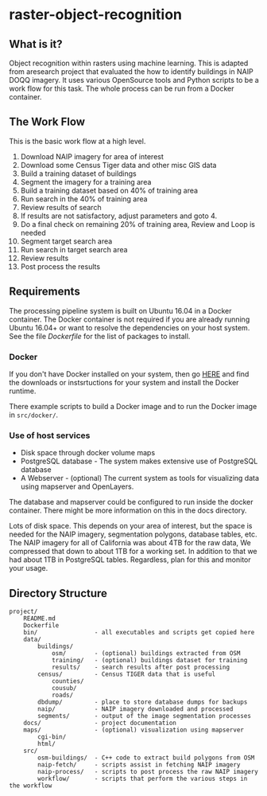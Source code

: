 # raster-object-recognition

## What is it?

Object recognition within rasters using machine learning. This is adapted
from aresearch project that evaluated the how to identify buildings in NAIP
DOQQ imagery. It uses various OpenSource tools and Python scripts to be a
work flow for this task. The whole process can be run from a Docker
container.

## The Work Flow

This is the basic work flow at a high level.

1. Download NAIP imagery for area of interest
2. Download some Census Tiger data and other misc GIS data
3. Build a training dataset of buildings
4. Segment the imagery for a training area
5. Build a training dataset based on 40% of training area
6. Run search in the 40% of training area
7. Review results of search
8. If results are not satisfactory, adjust parameters and goto 4.
9. Do a final check on remaining 20% of training area, Review and Loop is needed
10. Segment target search area
11. Run search in target search area
12. Review results
13. Post process the results

## Requirements

The processing pipeline system is built on Ubuntu 16.04 in a Docker container.
The Docker container is not required if you are already running Ubuntu 16.04+
or want to resolve the dependencies on your host system. See the file
*Dockerfile* for the list of packages to install.

### Docker

If you don't have Docker installed on your system, then go
[HERE](https://www.docker.com/) and find the downloads or instsrtuctions for
your system and install the Docker runtime.

There example scripts to build a Docker image and to run the Docker image in
``src/docker/``.

### Use of host services

* Disk space through docker volume maps
* PostgreSQL database - The system makes extensive use of PostgreSQL database
* A Webserver - (optional) The current system as tools for visualizing data using mapserver and OpenLayers.

The database and mapserver could be configured to run inside the docker
container. There might be more information on this in the docs directory.

Lots of disk space. This depends on your area of interest, but the space is
needed for the NAIP imagery, segmentation polygons, database tables, etc.
The NAIP imagery for all of California was about 4TB for the raw data, We
compressed that down to about 1TB for a working set. In addition to that
we had about 1TB in PostgreSQL tables. Regardless, plan for this and monitor
your usage.

## Directory Structure

```
project/
    README.md
    Dockerfile
    bin/                - all executables and scripts get copied here
    data/
        buildings/
            osm/        - (optional) buildings extracted from OSM
            training/   - (optional) buildings dataset for training
            results/    - search results after post processing
        census/         - Census TIGER data that is useful
            counties/
            cousub/
            roads/
        dbdump/         - place to store database dumps for backups
        naip/           - NAIP imagery downloaded and processed
        segments/       - output of the image segmentation processes
    docs/               - project documentation
    maps/               - (optional) visualization using mapserver
        cgi-bin/
        html/
    src/
        osm-buildings/  - C++ code to extract build polygons from OSM
        naip-fetch/     - scripts assist in fetching NAIP imagery
        naip-process/   - scripts to post process the raw NAIP imagery
        workflow/       - scripts that perform the various steps in the workflow
```


